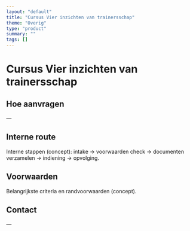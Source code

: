 ```yaml
---
layout: "default"
title: "Cursus Vier inzichten van trainersschap"
theme: "Overig"
type: "product"
summary: ""
tags: []
---
```

# Cursus Vier inzichten van trainersschap



## Hoe aanvragen
—

## Interne route
Interne stappen (concept): intake → voorwaarden check → documenten verzamelen → indiening → opvolging.

## Voorwaarden
Belangrijkste criteria en randvoorwaarden (concept).

## Contact
—
